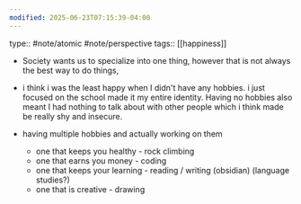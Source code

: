 ```yaml
---
modified: 2025-06-23T07:15:39-04:00
---
```

type:: #note/atomic #note/perspective
tags:: [[happiness]]

- Society wants us to specialize into one thing, however that is not always the best way to do things,

- i think i was the least happy when I didn't have any hobbies. i just focused on the school  made it my entire identity. Having no hobbies also meant I had nothing to talk about with other people which i think made be really shy and insecure.

- having multiple hobbies and actually working on them
	- one that keeps you healthy - rock climbing
	- one that earns you money - coding
	- one that keeps your learning - reading / writing (obsidian) (language studies?)
	- one that is creative  - drawing
